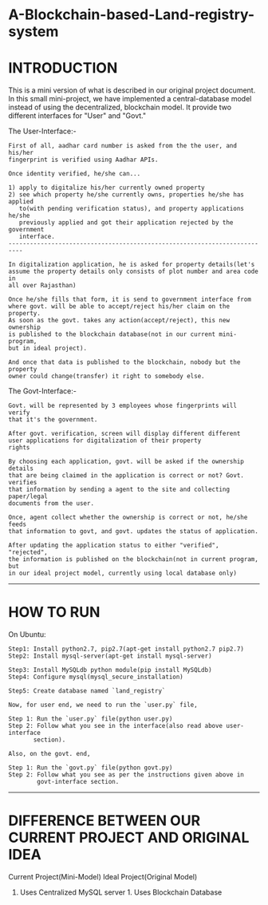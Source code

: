 # A-Blockchain-based-Land-registry-system
INTRODUCTION
============

This is a mini version of what is described in our original project document.
In this small mini-project, we have implemented a central-database model
instead of using the decentralized, blockchain model. It provide
two different interfaces for "User" and "Govt."

The User-Interface:-

    First of all, aadhar card number is asked from the the user, and his/her
    fingerprint is verified using Aadhar APIs.

    Once identity verified, he/she can...

    1) apply to digitalize his/her currently owned property
    2) see which property he/she currently owns, properties he/she has applied
       to(with pending verification status), and property applications he/she
       previously applied and got their application rejected by the government
       interface.
    --------------------------------------------------------------------------

    In digitalization application, he is asked for property details(let's
    assume the property details only consists of plot number and area code in
    all over Rajasthan)

    Once he/she fills that form, it is send to government interface from
    where govt. will be able to accept/reject his/her claim on the property.
    As soon as the govt. takes any action(accept/reject), this new ownership
    is published to the blockchain database(not in our current mini-program,
    but in ideal project).

    And once that data is published to the blockchain, nobody but the property
    owner could change(transfer) it right to somebody else.


The Govt-Interface:-

    Govt. will be represented by 3 employees whose fingerprints will verify
    that it's the government.

    After govt. verification, screen will display different different
    user applications for digitalization of their property
    rights

    By choosing each application, govt. will be asked if the ownership details
    that are being claimed in the application is correct or not? Govt. verifies
    that information by sending a agent to the site and collecting paper/legal
    documents from the user.

    Once, agent collect whether the ownership is correct or not, he/she feeds
    that information to govt, and govt. updates the status of application.

    After updating the application status to either "verified", "rejected",
    the information is published on the blockchain(not in current program, but
    in our ideal project model, currently using local database only)

-------------------------------------------------------------------------------

HOW TO RUN
==========

On Ubuntu:

    Step1: Install python2.7, pip2.7(apt-get install python2.7 pip2.7)
    Step2: Install mysql-server(apt-get install mysql-server)

    Step3: Install MySQLdb python module(pip install MySQLdb)
    Step4: Configure mysql(mysql_secure_installation)

    Step5: Create database named `land_registry`

    Now, for user end, we need to run the `user.py` file,

    Step 1: Run the `user.py` file(python user.py)
    Step 2: Follow what you see in the interface(also read above user-interface
           section).

    Also, on the govt. end,

    Step 1: Run the `govt.py` file(python govt.py)
    Step 2: Follow what you see as per the instructions given above in
            govt-interface section.

-------------------------------------------------------------------------------

DIFFERENCE BETWEEN OUR CURRENT PROJECT AND ORIGINAL IDEA
========================================================

Current Project(Mini-Model)                       Ideal Project(Original Model)

1. Uses Centralized MySQL server                  1. Uses Blockchain Database
